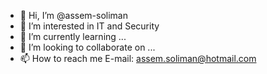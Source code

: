 - 👋 Hi, I’m @assem-soliman
- 👀 I’m interested in IT and Security
- 🌱 I’m currently learning ...
- 💞️ I’m looking to collaborate on ...
- 📫 How to reach me E-mail: assem.soliman@hotmail.com

<!---
assem-soliman/assem-soliman is a ✨ special ✨ repository because its `README.md` (this file) appears on your GitHub profile.
You can click the Preview link to take a look at your changes.
--->
